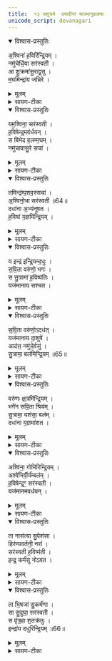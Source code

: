 ```yaml
---
title:  १३ पशुत्रये  वपादीनां याज्यानुवाक्याः
unicode_script: devanagari
---
```


<details open><summary>विश्वास-प्रस्तुतिः</summary>

अ॒श्विना॑ ह॒विरि॑न्द्रि॒यम् ।  
नमु॑चेर्धि॒या सर॑स्वती ।     
आ शु॒क्रमा॑सु॒राद्व॒सु ।  
म॒घमिन्द्रा॑य जभ्रिरे ।  
</details>

<details><summary>मूलम्</summary>

अ॒श्विना॑ ह॒विरि॑न्द्रि॒यम् ।  
नमु॑चेर्धि॒या सर॑स्वती ।     
आ शु॒क्रमा॑सु॒राद्व॒सु ।  
म॒घमिन्द्रा॑य जभ्रिरे ।  
</details>

<details><summary>सायण-टीका</summary>

(SB) 1द्वादशे प्रयाजयाज्या आप्रियोऽभिहिताः । त्रयोदशे वपादीनां याज्यानुवाक्या उच्यन्ते - त्रिपशुके वपापुरोडाशहविर्यागानां पुरोनुवाक्यास्ता एव याज्याः । तत्र तिसृणां वपानां तिस्र ऋचः तासां चैकैका कस्यांचिद्वपायां पूरोनुवाक्या कस्यांचिद्याज्येत्येवं द्विरूपा । तत्र प्रथमायां पुरोनुवाक्यां तृतीयायां याज्यामृचमाह - यावेतावश्विनौ, या च सरस्वती ते त्रयो मिलित्वा धिया स्वबुद्ध्या इन्द्रार्थं नमुचिनाम्नोऽसुरात् हविराजभ्रिरे आहृतवन्तः । कीदृशं हविः? इन्द्रियं इन्द्रियवधर्कं शुक्रं निर्मलं वसु निवासकारणं मघं महनीयम् ॥
</details>

<details open><summary>विश्वास-प्रस्तुतिः</summary>

यम॒श्विना॒ सर॑स्वती ।  
ह॒विषेन्द्र॒मव॑र्धयन् ।    
स बि॑भेद व॒लम्म॒घम् ।  
नमु॑चावासु॒रे सचा॑ ।  
</details>

<details><summary>मूलम्</summary>

यम॒श्विना॒ सर॑स्वती ।  
ह॒विषेन्द्र॒मव॑र्धयन् ।    
स बि॑भेद व॒लम्म॒घम् ।  
नमु॑चावासु॒रे सचा॑ ।  
</details>

<details><summary>सायण-टीका</summary>

2अथ प्रथमायां याज्यां द्वितीयस्यां पुरोनुवाक्यामृचमाह - अश्विनावुभौ सरस्वती चेत्येते त्रयो हविषा यमिन्द्रमवर्धयन् सोऽयमिन्द्रः नमुचिनाम्नि आसुरे सचा संबद्धं मघं महनीयं वलं बलनामानमसुरं बिभेद विदारितवान् ॥
</details>

<details open><summary>विश्वास-प्रस्तुतिः</summary>

तमिन्द्र॑म्प॒शव॒स्सचा॑ ।  
अ॒श्विनो॒भा सर॑स्वती ॥64॥  
दधा॑ना अ॒भ्य॑नूषत ।  
ह॒विषा॑ य॒ज्ञमि॑न्द्रि॒यम् ।  
</details>

<details><summary>मूलम्</summary>

तमिन्द्र॑म्प॒शव॒स्सचा॑ ।  
अ॒श्विनो॒भा सर॑स्वती ॥64॥  
दधा॑ना अ॒भ्य॑नूषत ।  
ह॒विषा॑ य॒ज्ञमि॑न्द्रि॒यम् ।  
</details>

<details><summary>सायण-टीका</summary>

3अथ द्वितीयस्यां याज्यां तृतीयस्यां पुरोनुवाक्यामाह - छागमेषर्षभा य एते पशवः, यावुभावश्विनौ, या च सरस्वती ते सर्वे सचा परस्परं संबद्धाः इन्द्रियं इन्द्वियवृद्धिहेतुं यज्ञं हविषा दधानाः तमिन्द्रमभ्यनूषत ॥
</details>

<details open><summary>विश्वास-प्रस्तुतिः</summary>

य इन्द्र॑ इन्द्रि॒यन्द॒धुः ।  
स॒वि॒ता वरु॑णो॒ भगः॑ ।  
स सु॒त्रामा॑ ह॒विष्प॑तिः ।  
यज॑मानाय सश्चत ।  
</details>

<details><summary>मूलम्</summary>

य इन्द्र॑ इन्द्रि॒यन्द॒धुः ।  
स॒वि॒ता वरु॑णो॒ भगः॑ ।  
स सु॒त्रामा॑ ह॒विष्प॑तिः ।  
यज॑मानाय सश्चत ।  
</details>

<details><summary>सायण-टीका</summary>

4अथ त्रिषु पुरोडाशेषु पूर्ववत्तिस्र ऋच आम्नाताः । तत्र प्रथमस्य पुरोडाशस्य पुरोनुवाक्यां तृतीयस्य याज्यामृचमाह - इन्द्रसवितृवरुणाः पुरोडाशदेवता भगोऽपि तत्सहचारी कश्चित् । ये यस्मिन् इन्द्रे सवितृवरुणभगा इन्द्रियं दधुः संपादितवन्तः सोऽयमिन्द्रः सुत्रामा सुष्ठु रक्षकः हविष्पतिः हविषां पालकः यजमानार्थं सश्चत संवृद्धोऽभूत् ॥
</details>

<details open><summary>विश्वास-प्रस्तुतिः</summary>

स॒वि॒ता वरु॑णो॒ऽदध॑त् ।  
यज॑मानाय दा॒शुषे॑ ।  
आद॑त्त॒ नमु॑चे॒र्वसु॑ ।  
सु॒त्रामा॒ बल॑मिन्द्रि॒यम् ॥65॥  
</details>

<details><summary>मूलम्</summary>

स॒वि॒ता वरु॑णो॒ऽदध॑त् ।  
यज॑मानाय दा॒शुषे॑ ।  
आद॑त्त॒ नमु॑चे॒र्वसु॑ ।  
सु॒त्रामा॒ बल॑मिन्द्रि॒यम् ॥65॥  
</details>

<details><summary>सायण-टीका</summary>

5अथ प्रथमस्य याज्यां द्वितीयस्य पुरोनुवाक्यामृचमाह - यः सविता सोऽयं दाशुषे हविर्दत्तवते यजमानाय दधत् अपेक्षितं संपादयतु । तथा च वरुणोऽपि संपादयतु । सुत्रामा इन्द्र बलमिन्द्रियं बलेन्द्रिययोः कारणं वसु हविस्स्वरूपं धनं नमुचेः सकाशादादत्त ॥
</details>

<details open><summary>विश्वास-प्रस्तुतिः</summary>

वरु॑णः क्ष॒त्रमि॑न्द्रि॒यम् ।  
भगे॑न सवि॒ता श्रिय॑म् ।  
सु॒त्रामा॒ यश॑सा॒ बल॑म् ।  
दधा॑ना य॒ज्ञमा॑शत ।  
</details>

<details><summary>मूलम्</summary>

वरु॑णः क्ष॒त्रमि॑न्द्रि॒यम् ।  
भगे॑न सवि॒ता श्रिय॑म् ।  
सु॒त्रामा॒ यश॑सा॒ बल॑म् ।  
दधा॑ना य॒ज्ञमा॑शत ।  
</details>

<details><summary>सायण-टीका</summary>

6अथ द्वितीयस्य याज्यां तृतीयस्य पुरोनुवाक्यामृचमाह - योऽयं वरुणः सोऽयं क्षत्त्रं बलं इन्द्वियं च दधाति । भगेन सह सविता श्रियं दधाति । सुत्रामा इन्द्रः यशसा सह बलं दधाति । त एते त्रयो देवाः त्रिविधं दधानाः यजमानस्य यज्ञमाशत प्राप्तवन्तः ॥
</details>

<details open><summary>विश्वास-प्रस्तुतिः</summary>

अश्वि॑ना॒ गोभि॑रिन्द्रि॒यम् ।  
अश्वे॑भिर्वी॒र्य॑म्बल॑म् ।  
ह॒विषेन्द्र॒ꣳ॒ सर॑स्वती ।  
यज॑मानमवर्धयन् ।  
</details>

<details><summary>मूलम्</summary>

अश्वि॑ना॒ गोभि॑रिन्द्रि॒यम् ।  
अश्वे॑भिर्वी॒र्य॑म्बल॑म् ।  
ह॒विषेन्द्र॒ꣳ॒ सर॑स्वती ।  
यज॑मानमवर्धयन् ।  
</details>

<details><summary>सायण-टीका</summary>

7अथ हविषस्तिस्र आम्नाताः । तत्र प्रथमस्य पुरोनुवाक्यां तृतीयस्य याज्यामाह - अश्विनोभौ सरस्वती च इत्येते त्रयो देवाः. गोभिरिन्द्रियं संपाद्य अश्वेभिर्वीर्यं बलं च संपाद्य अत्रत्येन हविषा इन्द्रं यजमानं च अवर्धयन् । हविर्भोक्तृत्वमिन्द्रस्य वृद्धिः । हविर्द्रातृत्वं यजमानस्य वृद्धिः ॥
</details>

<details open><summary>विश्वास-प्रस्तुतिः</summary>

ता नास॑त्या सु॒पेश॑सा ।  
हिर॑ण्यवर्तनी॒ नरा॑ ।  
सर॑स्वती ह॒विष्म॑ती ।  
इन्द्र॒ कर्म॑सु नोऽवत ।  
</details>

<details><summary>मूलम्</summary>

ता नास॑त्या सु॒पेश॑सा ।  
हिर॑ण्यवर्तनी॒ नरा॑ ।  
सर॑स्वती ह॒विष्म॑ती ।  
इन्द्र॒ कर्म॑सु नोऽवत ।  
</details>

<details><summary>सायण-टीका</summary>

8अथ प्रथमस्य याज्यां द्वितीयस्य पुरोनुवाक्यामृचमाह - ता नासत्या तावश्विनौ सुपेशसा सुरूपौ हिरण्यवर्तनी आभरणैस्सह वर्तमानौ नरा जगद्व्यवहारस्य नेतारौ । सरस्वती चात्र हविष्मती हविर्युक्ता । हे इन्द्र! त्वं च सरस्वती च अश्विनौ च इत्येते यूयं अनुष्ठीयमानेष्वेतेषु कर्मसु नोऽस्मान् अवत रक्षत ॥
</details>

<details open><summary>विश्वास-प्रस्तुतिः</summary>

ता भि॒षजा॑ सु॒कर्म॑णा ।  
सा सु॒दुघा॒ सर॑स्वती ।  
स वृ॑त्र॒हा श॒तक्र॑तुः ।  
इन्द्रा॑य दधुरिन्द्रि॒यम् ॥66॥  
</details>

<details><summary>मूलम्</summary>

ता भि॒षजा॑ सु॒कर्म॑णा ।  
सा सु॒दुघा॒ सर॑स्वती ।  
स वृ॑त्र॒हा श॒तक्र॑तुः ।  
इन्द्रा॑य दधुरिन्द्रि॒यम् ॥66॥  
</details>

<details><summary>सायण-टीका</summary>

9अथ द्वितीयस्य याज्यां तृतीयस्य पुरोनुवाक्यामृचमाह - ता भिषजा तौ चिकितवकावश्विनौ सुकर्मणा शोभनकर्मयुक्तौ सा सरस्वती सुदुघा सुष्ठु दोहनयुक्ता स च वृत्रहा इन्द्रः शतक्रतुः शतसंख्याकक्रतुयुक्तः । ते सर्वेऽपि इन्द्रार्थमिन्द्रियं संपादितवन्तः । इन्द्रोऽपि स्वार्थं प्रवर्तत इति भावः ॥



इति श्रीमत्सायणाचार्यविरचिते माधवीये वेदार्यप्रकाशे कृष्णयजुर्वेदीयतैत्तिरीयब्राह्मणभाष्ये द्वितीयाष्टके षष्ठप्रपाठके त्रयोदशोऽनुवाकः ॥

</details>


